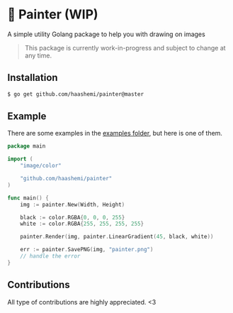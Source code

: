 # 🎨 Painter (WIP)

A simple utility Golang package to help you with drawing on images

> This package is currently work-in-progress and subject to change at any time.

## Installation

```bash
$ go get github.com/haashemi/painter@master
```

## Example

There are some examples in the [examples folder](/examples/), but here is one of them.

```go
package main

import (
	"image/color"

	"github.com/haashemi/painter"
)

func main() {
	img := painter.New(Width, Height)

	black := color.RGBA{0, 0, 0, 255}
	white := color.RGBA{255, 255, 255, 255}

	painter.Render(img, painter.LinearGradient(45, black, white))

	err := painter.SavePNG(img, "painter.png")
	// handle the error
}
```

## Contributions

All type of contributions are highly appreciated. <3
